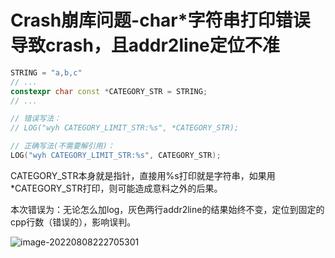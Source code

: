 # Crash崩库问题-char*字符串打印错误导致crash，且addr2line定位不准

```cpp
STRING = "a,b,c"
// ...
constexpr char const *CATEGORY_STR = STRING;
// ...

// 错误写法：
// LOG("wyh CATEGORY_LIMIT_STR:%s", *CATEGORY_STR);

// 正确写法(不需要解引用)：
LOG("wyh CATEGORY_LIMIT_STR:%s", CATEGORY_STR);
```

CATEGORY_STR本身就是指针，直接用%s打印就是字符串，如果用*CATEGORY_STR打印，则可能造成意料之外的后果。

本次错误为：无论怎么加log，灰色两行addr2line的结果始终不变，定位到固定的cpp行数（错误的），影响误判。

![image-20220808222705301](https://hanbabang-1311741789.cos.ap-chengdu.myqcloud.com/Pics/image-20220808222705301.png)


